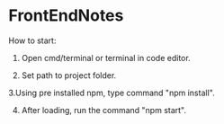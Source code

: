 ﻿# FrontEndNotes
How to start:

1. Open cmd/terminal or terminal in code editor.

2. Set path to project folder.

3.Using pre installed npm, type command "npm install".

4. After loading, run the command "npm start".
